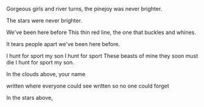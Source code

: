 Gorgeous girls and river turns,
    the pinejoy was never brighter.

The stars were never brighter.

We've been here before
This thin red line,
    the one that buckles and whines.

It tears people apart
we've been here before.


I hunt for sport my son
I hunt for sport
These beasts of mine
they soon must die
I hunt for sport my son.


In the clouds above,
    your name

written where everyone could see
    written so no one could forget

In the stars above,
